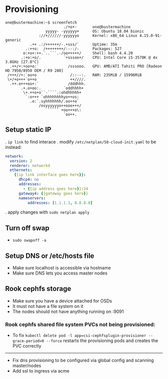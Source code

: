 # Provisioning
```
one@bustermachine:~$ screenfetch
                          ./+o+-       one@bustermachine
                  yyyyy- -yyyyyy+      OS: Ubuntu 18.04 bionic
               ://+//////-yyyyyyo      Kernel: x86_64 Linux 4.15.0-91-generic
           .++ .:/++++++/-.+sss/`      Uptime: 35m
         .:++o:  /++++++++/:--:/-      Packages: 527
        o:+o+:++.`..```.-/oo+++++/     Shell: bash 4.4.20
       .:+o:+o/.          `+sssoo+/    CPU: Intel Core i5-3570K @ 4x 3.8GHz [27.8°C]
  .++/+:+oo+o:`             /sssooo.   GPU: AMD/ATI Tahiti PRO [Radeon HD 7950/8950 OEM / R9 280]
 /+++//+:`oo+o               /::--:.   RAM: 235MiB / 15996MiB
 \+/+o+++`o++o               ++////.
  .++.o+++oo+:`             /dddhhh.
       .+.o+oo:.          `oddhhhh+
        \+.++o+o``-````.:ohdhhhhh+
         `:o+++ `ohhhhhhhhyo++os:
           .o:`.syhhhhhhh/.oo++o`
               /osyyyyyyo++ooo+++/
                   ````` +oo+++o\:
                          `oo++.
```

## Setup static IP
. `ip link` to find interace
. modify `/etc/netplan/50-cloud-init.yaml` to be instead:
```yaml
network:
  version: 2
  renderer: networkd
  ethernets:
    {{ip link interface goes here}}:
      dhcp4: no
      addresses:
        - {{ip address goes here}}/24
      gateway4: {{gateway goes here}}
      nameservers:
          addresses: [1.1.1.1, 8.8.8.8]
```
. apply changes with `sudo netplan apply`

## Turn off swap
- `sudo swapoff -a`


## Setup DNS or /etc/hosts file
- Make sure localhost is accessible via hostname
- Make sure DNS lets you access master nodes

## Rook cephfs storage
- Make sure you have a device attached for OSDs
- It must not have a file system on it
- The nodes should not have anything running on :9091

### Rook cephfs shared file system PVCs not being provisioned:

- To fix `kubectl delete pod -l app=csi-cephfsplugin-provisioner --grace-period=0 --force` restarts
the provisioning pods and creates the PVC correctly

---

- Fix dns provisioning to be configured via global config and scanning master/nodes
- Add ssl to ingress via acme